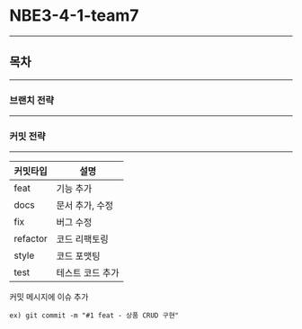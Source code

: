 # NBE3-4-1-team7 # 

---
## 목차 ##

---


### 브랜치 전략 ###

---

### 커밋 전략 ###

---

| 커밋타입 | 설명        |
|------|-----------|
| feat | 기능 추가     |
| docs | 문서 추가, 수정 |
| fix  | 버그 수정     |
| refactor | 코드 리팩토링   |
| style | 코드 포맷팅    |
| test | 테스트 코드 추가 |

커밋 메시지에 이슈 추가
```
ex) git commit -m "#1 feat - 상품 CRUD 구현"
```




